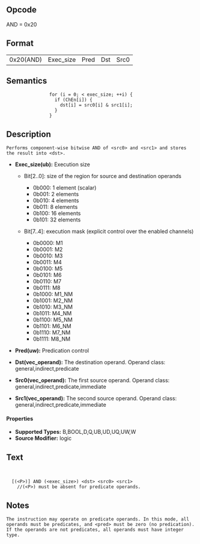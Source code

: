 <!---======================= begin_copyright_notice ============================

Copyright (C) 2020-2021 Intel Corporation

SPDX-License-Identifier: MIT

============================= end_copyright_notice ==========================-->

 

## Opcode

  AND = 0x20

## Format

| | | | | |
| --- | --- | --- | --- | --- |
| 0x20(AND) | Exec_size | Pred | Dst | Src0 | Src1 |


## Semantics




                    for (i = 0; < exec_size; ++i) {
                      if (ChEn[i]) {
                        dst[i] = src0[i] & src1[i];
                      }
                    }

## Description


    Performs component-wise bitwise AND of <src0> and <src1> and stores the result into <dst>.

- **Exec_size(ub):** Execution size
 
  - Bit[2..0]: size of the region for source and destination operands
 
    - 0b000:  1 element (scalar) 
    - 0b001:  2 elements 
    - 0b010:  4 elements 
    - 0b011:  8 elements 
    - 0b100:  16 elements 
    - 0b101:  32 elements 
  - Bit[7..4]: execution mask (explicit control over the enabled channels)
 
    - 0b0000:  M1 
    - 0b0001:  M2 
    - 0b0010:  M3 
    - 0b0011:  M4 
    - 0b0100:  M5 
    - 0b0101:  M6 
    - 0b0110:  M7 
    - 0b0111:  M8 
    - 0b1000:  M1_NM 
    - 0b1001:  M2_NM 
    - 0b1010:  M3_NM 
    - 0b1011:  M4_NM 
    - 0b1100:  M5_NM 
    - 0b1101:  M6_NM 
    - 0b1110:  M7_NM 
    - 0b1111:  M8_NM
- **Pred(uw):** Predication control

- **Dst(vec_operand):** The destination operand. Operand class: general,indirect,predicate

- **Src0(vec_operand):** The first source operand. Operand class: general,indirect,predicate,immediate

- **Src1(vec_operand):** The second source operand. Operand class: general,indirect,predicate,immediate

#### Properties
- **Supported Types:** B,BOOL,D,Q,UB,UD,UQ,UW,W 
- **Source Modifier:** logic 


## Text
```
    

  [(<P>)] AND (<exec_size>) <dst> <src0> <src1>
    //(<P>) must be absent for predicate operands.
```



## Notes



    The instruction may operate on predicate operands. In this mode, all operands must be predicates, and <pred> must be zero (no predication). If the operands are not predicates, all operands must have integer type.
